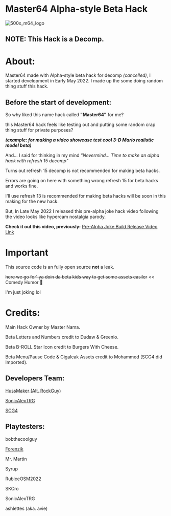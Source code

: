 # Master64 Alpha-style Beta Hack
![500x_m64_logo](https://user-images.githubusercontent.com/80534869/198053440-a943ce6d-f9ec-4511-9e38-6aff4c2d984a.png)
## NOTE: This Hack is a Decomp.
# About:
Master64 made with Alpha-style beta hack for decomp _(cancelled)_, I started development in Early May 2022.
I made up the some doing random thing stuff this hack.
## Before the start of development:

So why liked this name hack called **"Master64"**
for me?

this Master64 hack feels like testing out and putting some random crap thing stuff
for private purposes?

_**(example: for making a video showcase test cool 3-D	 Mario realistic model beta)**_


And... I said for thinking in my mind _"Nevermind... Time to make an alpha hack with refresh 15 decomp"_


Turns out refresh 15 decomp is 
not recommended for making beta hacks.

Errors are going on here with
something wrong refresh 15 for beta hacks
and works fine.


I'll use refresh 13 is recommended for
making beta hacks will be soon
in this making for the new hack.

But, In Late May 2022 I released this pre-alpha joke hack video following the video looks like hypercam nostalgia parody.

**Check it out this video, previously:** [Pre-Alpha Joke Build Release Video Link](https://youtu.be/nBZMgU5N6u8)
# Important
This source code is an fully open source **not** a leak.

~~here we go for' ya doin da beta kids way to get some assets easiler~~ << Comedy Humor :troll:

I'm just joking lol
# Credits:
Main Hack Owner by Master Nama.

Beta Letters and Numbers credit to Dudaw & Greenio.

Beta B-ROLL Star Icon credit to Burgers With Cheese.

Beta Menu/Pause Code & Gigaleak Assets credit to Mohammed (SCG4 did Imported).
## Developers Team:
[HussMaker (Alt. RockGuy)](https://www.youtube.com/channel/UCRNRDN_KqBwaLgyggCJeBKQ)

[SonicAlexTRG](https://www.youtube.com/channel/UCc_9wpTM1bqX4_OVKkKzDMQ)

[SCG4](https://www.youtube.com/channel/UC8lqiNrV3XHMyKLls87n5og)
## Playtesters:
bobthecoolguy

[Forenzik](https://www.youtube.com/channel/UCPL1dq9HImdQQDRtocYt3tQ)

Mr. Martin

Syrup

RubiceOSM2022

SKCro

SonicAlexTRG

ashlettes (aka. avie)
